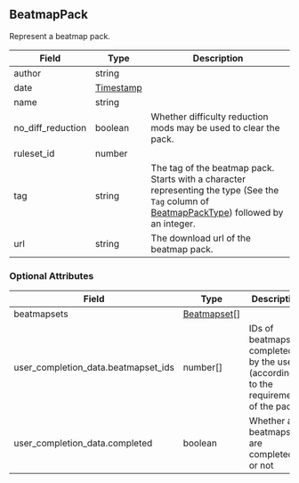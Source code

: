 ## BeatmapPack

Represent a beatmap pack.

Field             | Type                    | Description
----------------- | ----------------------- | -----------
author            | string                  |
date              | [Timestamp](#timestamp) |
name              | string                  |
no_diff_reduction | boolean                 | Whether difficulty reduction mods may be used to clear the pack.
ruleset_id        | number                  |
tag               | string                  | The tag of the beatmap pack. Starts with a character representing the type (See the `Tag` column of [BeatmapPackType](#beatmappacktype)) followed by an integer.
url               | string                  | The download url of the beatmap pack.

### Optional Attributes

Field                               | Type                        | Description
----------------------------------- | --------------------------- | -----------
beatmapsets                         | [Beatmapset](#beatmapset)[] |
user_completion_data.beatmapset_ids | number[]                    | IDs of beatmapsets completed by the user (according to the requirements of the pack)
user_completion_data.completed      | boolean                     | Whether all beatmapsets are completed or not